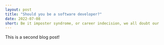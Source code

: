 ```yaml
---
layout: post
title: "Should you be a software developer?"
date: 2022-07-08
short: Be it imposter syndrome, or career indecision, we all doubt our future sometimes. Let's discuss this.
---
```

This is a second blog post!